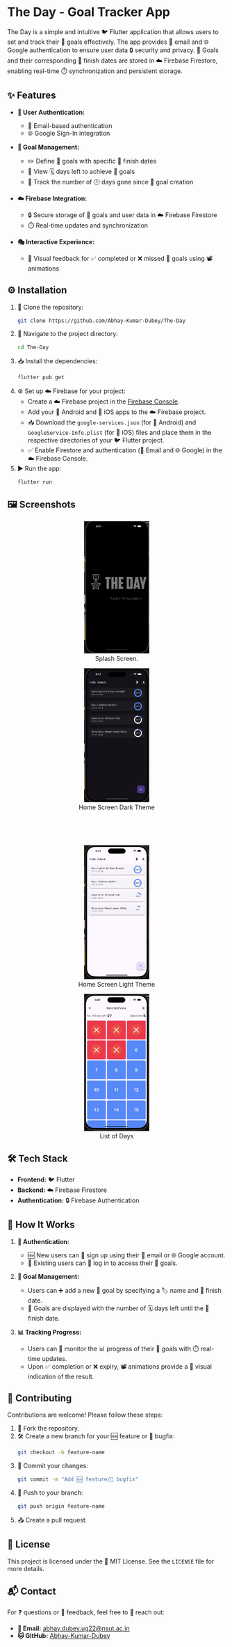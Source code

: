 # The Day - Goal Tracker App

The Day is a simple and intuitive 🐦 Flutter application that allows users to set and track their 🎯 goals effectively. The app provides 📧 email and 🌐 Google authentication to ensure user data 🔒 security and privacy. 🎯 Goals and their corresponding 📅 finish dates are stored in ☁️ Firebase Firestore, enabling real-time ⏱️ synchronization and persistent storage.


## ✨ Features

- **👤 User Authentication:**
  - 📧 Email-based authentication
  - 🌐 Google Sign-In integration

- **🎯 Goal Management:**
  - ✏️ Define 🎯 goals with specific 📅 finish dates
  - 👀 View 🗓️ days left to achieve 🎯 goals
  - 🔢 Track the number of 🕒 days gone since 🎯 goal creation

- **☁️ Firebase Integration:**
  - 🔒 Secure storage of 🎯 goals and user data in ☁️ Firebase Firestore
  - ⏱️ Real-time updates and synchronization

- **🎭 Interactive Experience:**
  - 🎥 Visual feedback for ✅ completed or ❌ missed 🎯 goals using 📽️ animations

## ⚙️ Installation

1. 📂 Clone the repository:
   ```bash
   git clone https://github.com/Abhay-Kumar-Dubey/The-Day
   ```
2. 📁 Navigate to the project directory:
   ```bash
   cd The-Day
   ```
3. 📥 Install the dependencies:
   ```bash
   flutter pub get
   ```
4. ⚙️ Set up ☁️ Firebase for your project:
   - Create a ☁️ Firebase project in the [Firebase Console](https://console.firebase.google.com/).
   - Add your 🤖 Android and 🍎 iOS apps to the ☁️ Firebase project.
   - 📥 Download the `google-services.json` (for 🤖 Android) and `GoogleService-Info.plist` (for 🍎 iOS) files and place them in the respective directories of your 🐦 Flutter project.
   - ✅ Enable Firestore and authentication (📧 Email and 🌐 Google) in the ☁️ Firebase Console.
5. ▶️ Run the app:
   ```bash
   flutter run
   ```

## 🖼️ Screenshots

<div align="center">
  <figure>
    <img src="Screenshots/SplashScreen.png" alt="Screenshot 1" width="150">
    <figcaption>Splash Screen.</figcaption>
  </figure>
  
  <figure>
    <img src="Screenshots/HomePage_dark.png" alt="Screenshot 2" width="150">
    <figcaption>Home Screen Dark Theme</figcaption>
  </figure>
   <br><br><br>
  <figure>
    <img src="Screenshots/HomePage_light.png" alt="Screenshot 2" width="150">
    <figcaption>Home Screen Light Theme</figcaption>
  </figure>
   
  <figure>
    <img src="Screenshots/DaysGrid.png" alt="Screenshot 2" width="150">
    <figcaption>List of Days</figcaption>
  </figure>
</div>




## 🛠️ Tech Stack

- **Frontend:** 🐦 Flutter
- **Backend:** ☁️ Firebase Firestore
- **Authentication:** 🔒 Firebase Authentication

## 🧭 How It Works

1. **👤 Authentication:**
   - 🆕 New users can 📝 sign up using their 📧 email or 🌐 Google account.
   - 👥 Existing users can 🔑 log in to access their 🎯 goals.

2. **🎯 Goal Management:**
   - Users can ➕ add a new 🎯 goal by specifying a 🏷️ name and 📅 finish date.
   - 🎯 Goals are displayed with the number of 🗓️ days left until the 📅 finish date.

3. **📊 Tracking Progress:**
   - Users can 👀 monitor the 📊 progress of their 🎯 goals with ⏱️ real-time updates.
   - Upon ✅ completion or ❌ expiry, 📽️ animations provide a 🎨 visual indication of the result.

## 🤝 Contributing

Contributions are welcome! Please follow these steps:

1. 🍴 Fork the repository.
2. 🛠️ Create a new branch for your 🆕 feature or 🐛 bugfix:
   ```bash
   git checkout -b feature-name
   ```
3. 💾 Commit your changes:
   ```bash
   git commit -m "Add 🆕 feature/🐛 bugfix"
   ```
4. 🔄 Push to your branch:
   ```bash
   git push origin feature-name
   ```
5. 📤 Create a pull request.

## 📜 License

This project is licensed under the 📝 MIT License. See the `LICENSE` file for more details.

## 📬 Contact

For ❓ questions or 💬 feedback, feel free to 📧 reach out:

- **📧 Email:** abhay.dubey.ug22@nsut.ac.in
- **🐱 GitHub:** [Abhay-Kumar-Dubey](https://github.com/Abhay-Kumar-Dubey)

